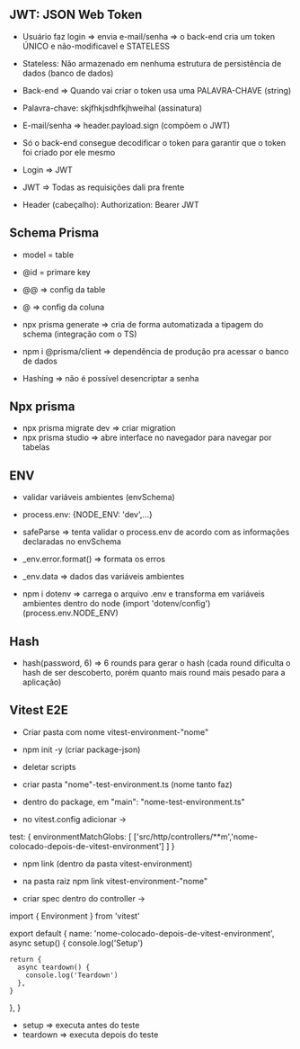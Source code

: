## JWT: JSON Web Token

- Usuário faz login => envia e-mail/senha => o back-end cria um token ÚNICO e não-modificavel e STATELESS

- Stateless: Não armazenado em nenhuma estrutura de persistência de dados (banco de dados)

- Back-end => Quando vai criar o token usa uma PALAVRA-CHAVE (string)

- Palavra-chave: skjfhkjsdhfkjhweihal (assinatura)

- E-mail/senha => header.payload.sign (compõem o JWT)

- Só o back-end consegue decodificar o token para garantir que o token foi criado por ele mesmo

- Login => JWT

- JWT => Todas as requisições dali pra frente
- Header (cabeçalho): Authorization: Bearer JWT

## Schema Prisma

- model = table
- @id = primare key
- @@ => config da table
- @ => config da coluna

- npx prisma generate => cria de forma automatizada a tipagem do schema (integração com o TS)
- npm i @prisma/client => dependência de produção pra acessar o banco de dados
- Hashing => não é possível desencriptar a senha

## Npx prisma

- npx prisma migrate dev => criar migration
- npx prisma studio => abre interface no navegador para navegar por tabelas

## ENV

- validar variáveis ambientes (envSchema)

- process.env: {NODE_ENV: 'dev',...}

- safeParse => tenta validar o process.env de acordo com as informações declaradas no envSchema

- \_env.error.format() => formata os erros

- \_env.data => dados das variáveis ambientes

- npm i dotenv => carrega o arquivo .env e transforma em variáveis ambientes dentro do node (import 'dotenv/config')(process.env.NODE_ENV)

## Hash

- hash(password, 6) => 6 rounds para gerar o hash (cada round dificulta o hash de ser descoberto, porém quanto mais round mais pesado para a aplicação)

## Vitest E2E

- Criar pasta com nome vitest-environment-"nome"

- npm init -y (criar package-json)

- deletar scripts

- criar pasta "nome"-test-environment.ts (nome tanto faz)

- dentro do package, em "main": "nome-test-environment.ts"

- no vitest.config adicionar ->

test: {
environmentMatchGlobs: [
['src/http/controllers/**m','nome-colocado-depois-de-vitest-environment']
]
}

- npm link (dentro da pasta vitest-environment)

- na pasta raiz npm link vitest-environment-"nome"

- criar spec dentro do controller ->

import { Environment } from 'vitest'

export default <Environment>{
name: 'nome-colocado-depois-de-vitest-environment',
async setup() {
console.log('Setup')

    return {
      async teardown() {
        console.log('Teardown')
      },
    }

},
}

- setup => executa antes do teste
- teardown => executa depois do teste
